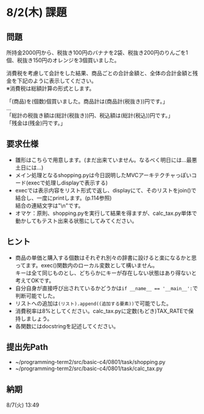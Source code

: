 # 8/2(木) 課題

## 問題

所持金2000円から、税抜き100円のバナナを2袋、税抜き200円のりんごを1個、税抜き150円のオレンジを3個買いました。

消費税を考慮して会計をした結果、商品ごとの合計金額と、全体の合計金額と残金を下記のように表示してください。  
※消費税は総額計算の形式とします。

「(商品)を(個数)個買いました。商品計は(商品計(税抜き))円です。」  
…  
「総計の税抜き額は(総計(税抜き))円、税込額は(総計(税込))円です。」  
「残金は(残金)円です。」

## 要求仕様

* 雛形はこちらで用意します。(まだ出来ていません。なるべく明日には…最悪土日には…)
* メイン処理となるshopping.pyは今日説明したMVCアーキテクチャっぽいコード(execで処理しdisplayで表示する)
* execでは表示内容をリスト形式で返し、displayにて、そのリストをjoin()で結合し、一度にprintします。(p.114参照)  
結合の連結文字は"\n"です。
* オマケ：原則、shopping.pyを実行して結果を得ますが、calc_tax.py単体で動かしてもテスト出来る状態にしてみてください。

## ヒント

* 商品の単価と購入する個数はそれぞれ別々の辞書に設けると楽になるかと思ってます。exec()関数内のローカル変数として構いません。  
キーは全て同じものとし、どちらかにキーが存在しない状態はあり得ないと考えてOKです。
* 自分自身が直接呼び出されているかどうかは`if __name__ == '__main__':`で判断可能でした。
* リストへの追加は`(リスト).append((追加する要素))`で可能でした。
* 消費税率は8%としてください。calc_tax.pyに定数(もどき)TAX_RATEで保持しましょう。
* 各関数にはdocstringを記述してください。

## 提出先Path

* ~/programming-term2/src/basic-c4/0801/task/shopping.py
* ~/programming-term2/src/basic-c4/0801/task/calc_tax.py

## 納期

8/7(火) 13:49
